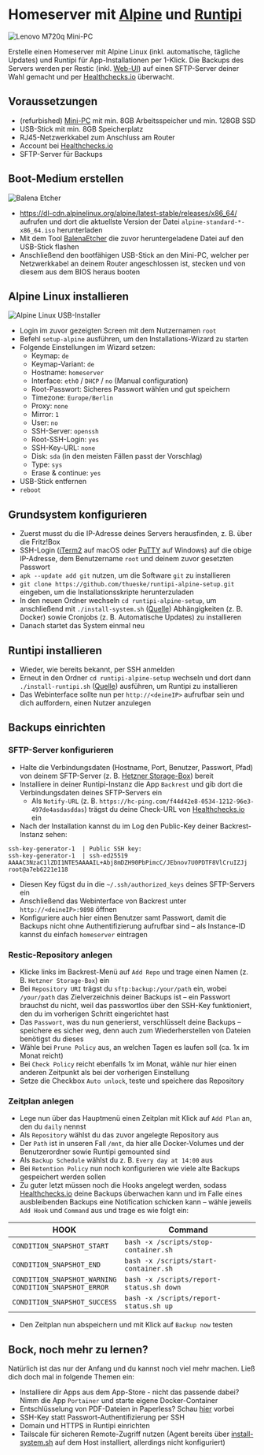 # Homeserver mit [Alpine](https://alpinelinux.org/) und [Runtipi](https://runtipi.io/)

![Lenovo M720q Mini-PC](https://i.imgur.com/EzA5OuB.png)

Erstelle einen Homeserver mit Alpine Linux (inkl. automatische, tägliche Updates) und Runtipi für App-Installationen per 1-Klick. Die Backups des Servers werden per Restic (inkl. [Web-UI](https://github.com/garethgeorge/backrest)) auf einen SFTP-Server deiner Wahl gemacht und per [Healthchecks.io](https://healthchecks.io/) überwacht.

## Voraussetzungen

- (refurbished) [Mini-PC](https://www.mydealz.de/gruppe/mini-pc) mit min. 8GB Arbeitsspeicher und min. 128GB SSD
- USB-Stick mit min. 8GB Speicherplatz
- RJ45-Netzwerkkabel zum Anschluss am Router
- Account bei [Healthchecks.io](https://healthchecks.io/)
- SFTP-Server für Backups

## Boot-Medium erstellen

![Balena Etcher](https://i.imgur.com/RmoenZF.png)

- https://dl-cdn.alpinelinux.org/alpine/latest-stable/releases/x86_64/ aufrufen und dort die aktuellste Version der Datei `alpine-standard-*-x86_64.iso` herunterladen
- Mit dem Tool [BalenaEtcher](https://etcher.balena.io/) die zuvor heruntergeladene Datei auf den USB-Stick flashen
- Anschließend den bootfähigen USB-Stick an den Mini-PC, welcher per Netzwerkkabel an deinem Router angeschlossen ist, stecken und von diesem aus dem BIOS heraus booten

## Alpine Linux installieren

![Alpine Linux USB-Installer](https://linuxiac.b-cdn.net/wp-content/uploads/2023/05/alpine-install1.png)

- Login im zuvor gezeigten Screen mit dem Nutzernamen `root`
- Befehl `setup-alpine` ausführen, um den Installations-Wizard zu starten
- Folgende Einstellungen im Wizard setzen:
	- Keymap: `de`
	- Keymap-Variant: `de`
	- Hostname: `homeserver`
	- Interface: `eth0` / `DHCP` / `no` (Manual configuration)
	- Root-Passwort: Sicheres Passwort wählen und gut speichern
	- Timezone: `Europe/Berlin`
	- Proxy: `none`
	- Mirror: `1`
	- User: `no`
	- SSH-Server: `openssh` 
	- Root-SSH-Login: `yes`
	- SSH-Key-URL: `none`
	- Disk: `sda` (in den meisten Fällen passt der Vorschlag)
	- Type: `sys`
	- Erase & continue: `yes`
- USB-Stick entfernen
- `reboot`

## Grundsystem konfigurieren 

- Zuerst musst du die IP-Adresse deines Servers herausfinden, z. B. über die Fritz!Box
- SSH-Login ([iTerm2](https://iterm2.com/) auf macOS oder [PuTTY](https://www.chiark.greenend.org.uk/~sgtatham/putty/latest.html) auf Windows) auf die obige IP-Adresse, dem Benutzername `root` und deinem zuvor gesetzten Passwort
- `apk --update add git` nutzen, um die Software `git` zu installieren
- `git clone https://github.com/thueske/runtipi-alpine-setup.git` eingeben, um die Installationsskripte herunterzuladen
- In den neuen Ordner wechseln `cd runtipi-alpine-setup`, um anschließend mit `./install-system.sh` ([Quelle](https://github.com/thueske/runtipi-alpine-setup/blob/main/install-system.sh)) Abhängigkeiten (z. B. Docker) sowie Cronjobs (z. B. Automatische Updates) zu installieren
- Danach startet das System einmal neu

## Runtipi installieren

- Wieder, wie bereits bekannt, per SSH anmelden
- Erneut in den Ordner `cd runtipi-alpine-setup` wechseln und dort dann `./install-runtipi.sh` ([Quelle](https://github.com/thueske/runtipi-alpine-setup/blob/main/install-runtipi.sh)) ausführen, um Runtipi zu installieren
- Das Webinterface sollte nun per `http://<deineIP>` aufrufbar sein und dich auffordern, einen Nutzer anzulegen

## Backups einrichten

### SFTP-Server konfigurieren

- Halte die Verbindungsdaten (Hostname, Port, Benutzer, Passwort, Pfad) von deinem SFTP-Server (z. B. [Hetzner Storage-Box](https://www.hetzner.com/de/storage/storage-box/)) bereit
- Installiere in deiner Runtipi-Instanz die App `Backrest` und gib dort die Verbindungsdaten deines SFTP-Servers ein
	- Als `Notify-URL` (z. B. `https://hc-ping.com/f44d42e8-0534-1212-96e3-497de4asdasddas`) trägst du deine Check-URL von [Healthchecks.io](https://healthchecks.io/) ein
- Nach der Installation kannst du im Log den Public-Key deiner Backrest-Instanz sehen:
```
ssh-key-generator-1  | Public SSH key:  
ssh-key-generator-1  | ssh-ed25519 AAAAC3NzaC1lZDI1NTE5AAAAIL+Abj8mDZH90PbPimcC/JEbnov7U0PDTF8VlCruIZJj root@a7eb6221e118
```
- Diesen Key fügst du in die `~/.ssh/authorized_keys` deines SFTP-Servers ein
- Anschließend das Webinterface von Backrest unter `http://<deineIP>:9898` öffnen
- Konfiguriere auch hier einen Benutzer samt Passwort, damit die Backups nicht ohne Authentifizierung aufrufbar sind – als Instance-ID kannst du einfach `homeserver` eintragen

### Restic-Repository anlegen
- Klicke links im Backrest-Menü auf `Add Repo` und trage einen Namen (z. B. `Hetzner Storage-Box`) ein
- Bei `Repository URI` trägst du `sftp:backup:/your/path` ein, wobei `/your/path` das Zielverzeichnis deiner Backups ist – ein Passwort brauchst du nicht, weil das passwortlos über den SSH-Key funktioniert, den du im vorherigen Schritt eingerichtet hast
- Das `Passwort`, was du nun generierst, verschlüsselt deine Backups – speichere es sicher weg, denn auch zum Wiederherstellen von Dateien benötigst du dieses
- Wähle bei `Prune Policy` aus, an welchen Tagen es laufen soll (ca. 1x im Monat reicht)
- Bei `Check Policy` reicht ebenfalls 1x im Monat, wähle nur hier einen anderen Zeitpunkt als bei der vorherigen Einstellung
- Setze die Checkbox `Auto unlock`, teste und speichere das Repository

### Zeitplan anlegen
- Lege nun über das Hauptmenü einen Zeitplan mit Klick auf `Add Plan` an, den du `daily` nennst
- Als `Repository` wählst du das zuvor angelegte Repository aus
- Der `Path` ist in unseren Fall `/mnt`, da hier alle Docker-Volumes und der Benutzerordner sowie Runtipi gemounted sind
- Als `Backup Schedule` wählst du z. B. `Every day at 14:00` aus
- Bei `Retention Policy` nun noch konfigurieren wie viele alte Backups gespeichert werden sollen
- Zu guter letzt müssen noch die Hooks angelegt werden, sodass [Healthchecks.io](https://healthchecks.io/) deine Backups überwachen kann und im Falle eines ausbleibenden Backups eine Notification schicken kann – wähle jeweils `Add Hook` und `Command` aus und trage es wie folgt ein:

| HOOK                                                       | Command                                  |
|------------------------------------------------------------|------------------------------------------|
| `CONDITION_SNAPSHOT_START`                                 | `bash -x /scripts/stop-container.sh`     |
| `CONDITION_SNAPSHOT_END`                                   | `bash -x /scripts/start-container.sh`    |
| `CONDITION_SNAPSHOT_WARNING`<br>`CONDITION_SNAPSHOT_ERROR` | `bash -x /scripts/report-status.sh down` |
| `CONDITION_SNAPSHOT_SUCCESS`                               | `bash -x /scripts/report-status.sh up`   |
- Den Zeitplan nun abspeichern und mit Klick auf `Backup now` testen

## Bock, noch mehr zu lernen?

Natürlich ist das nur der Anfang und du kannst noch viel mehr machen. Ließ dich doch mal in folgende Themen ein:

- Installiere dir Apps aus dem App-Store - nicht das passende dabei? Nimm die App `Portainer` und starte eigene Docker-Container 
- Entschlüsselung von PDF-Dateien in Paperless? Schau [hier](https://github.com/thueske/runtipi-alpine-setup/blob/main/configure-paperless.sh) vorbei
- SSH-Key statt Passwort-Authentifizierung per SSH
- Domain und HTTPS in Runtipi einrichten
- Tailscale für sicheren Remote-Zugriff nutzen (Agent bereits über [install-system.sh](https://github.com/thueske/runtipi-alpine-setup/blob/main/install-system.sh) auf dem Host installiert, allerdings nicht konfiguriert)
